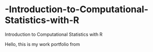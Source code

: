 # -Introduction-to-Computational-Statistics-with-R
 Introduction to Computational Statistics with R

Hello, this is my work portfolio from <Introduction to Computational Statistics with R>
